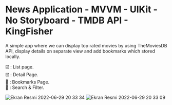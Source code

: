 # News Application - MVVM - UIKit - No Storyboard - TMDB API - KingFisher

 A simple app where we can display top rated movies  by using TheMoviesDB API, display details on separate view and add bookmarks which stored locally. 
 

☑️  : List page. <br>
☑️  : Detail Page. <br>
🔳  : Bookmarks Page. <br>
🔳  : Search & Filter. <br>


![Ekran Resmi 2022-06-29 20 33 34](https://user-images.githubusercontent.com/37841888/176500013-abd23da4-7174-4662-9585-be9304fbdc80.png)
![Ekran Resmi 2022-06-29 20 33 09](https://user-images.githubusercontent.com/37841888/176500042-6eed1dc8-625d-41ee-9d2b-6202030a87f1.png)
